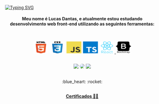 [![Typing SVG](https://readme-typing-svg.demolab.com?font=Fira+Code&weight=600&size=35&duration=3500&pause=500&color=9E99F9&center=true&vCenter=true&multiline=true&repeat=false&width=900&height=100&lines=Seja-bem+vindo+!;Sou+o+Lucas%2C+desenvolvedor+web+Front-End)](https://git.io/typing-svg)

<div align="center">
  <h4 height="50">Meu nome é Lucas Dantas, e atualmente estou estudando desenvolvimento web front-end utilizando as seguintes ferramentas:</h4>
  
  <br>
  
  <p>
    <a href="https://www.w3.org/html/" target="_blank" rel="noreferrer"> <img   
    src="https://raw.githubusercontent.com/devicons/devicon/master/icons/html5/html5-original-wordmark.svg" alt="html5" width="50"   
    height="40"/></a>
    <a href="https://www.w3schools.com/css/" target="_blank" rel="noreferrer"> <img 
    src="https://raw.githubusercontent.com/devicons/devicon/master/icons/css3/css3-original-wordmark.svg" alt="css3" width="50" 
    height="40"/></a> <a href="https://www.w3.org/html/" target="_blank" rel="noreferrer">
    <a href="https://developer.mozilla.org/en-US/docs/Web/JavaScript" target="_blank" rel="noreferrer"> <img 
    src="https://raw.githubusercontent.com/devicons/devicon/master/icons/javascript/javascript-original.svg" alt="javascript" width="50" 
    height="40"/></a>
    <a href="https://www.typescriptlang.org/" target="_blank" rel="noreferrer"> <img 
    src="https://raw.githubusercontent.com/devicons/devicon/master/icons/typescript/typescript-original.svg" alt="typescript" 
    width="50" height="40"/></a>
    <a href="https://reactjs.org/" target="_blank" rel="noreferrer"> <img     
    src="https://raw.githubusercontent.com/devicons/devicon/master/icons/react/react-original-wordmark.svg" alt="react" width="50" 
    height="40"/> </a>
    <a href="https://getbootstrap.com" target="_blank" rel="noreferrer"> <img 
    src="https://raw.githubusercontent.com/devicons/devicon/master/icons/bootstrap/bootstrap-plain-wordmark.svg" alt="bootstrap" 
    width="50" height="40"/></a>
  </p>
</div>
      
<br>

<div align="center"> 
<a href = "mailto:lucasdantasguitar@gmail.com"> <img src="https://img.shields.io/badge/-Gmail-%23333?style=for-the-badge&logo=gmail&logoColor=white" target="_blank"></a>
<a href="https://www.linkedin.com/in/dantsc/" target="_blank"><img src="https://img.shields.io/badge/-LinkedIn-%230077B5?style=for-the-badge&logo=linkedin&logoColor=white" style="border-radius: 30px" target="_blank"></a>
<a href="https://discord.com/users/432259058561449985" target="_blank"><img src="https://img.shields.io/badge/Discord-7289DA?style=for-the-badge&logo=discord&logoColor=white" target="_blank"></a>
</div>

<br>


<div align="center" margin-top="50px">
  <p>:blue_heart: :rocket:</p>
</div>

<br>

<div align="center">
  <a href="https://drive.google.com/drive/folders/1S4ZtZErGERbei-N70jd3FpQ_D7HDMNRv?usp=sharing" target="_blank"><strong>Certificados 👨‍💻</strong></a>
</div>
